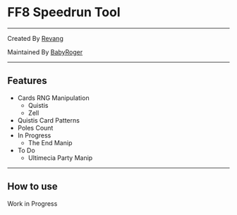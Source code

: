# FF8 Speedrun Tool

---
Created By [Revang](https://github.com/Revang-dev)

Maintained By [BabyRoger](https://github.com/ahermes)

---

## Features

- Cards RNG Manipulation
  - Quistis
  - Zell
- Quistis Card Patterns
- Poles Count
- In Progress
  - The End Manip
- To Do
  - Ultimecia Party Manip

---

## How to use

Work in Progress